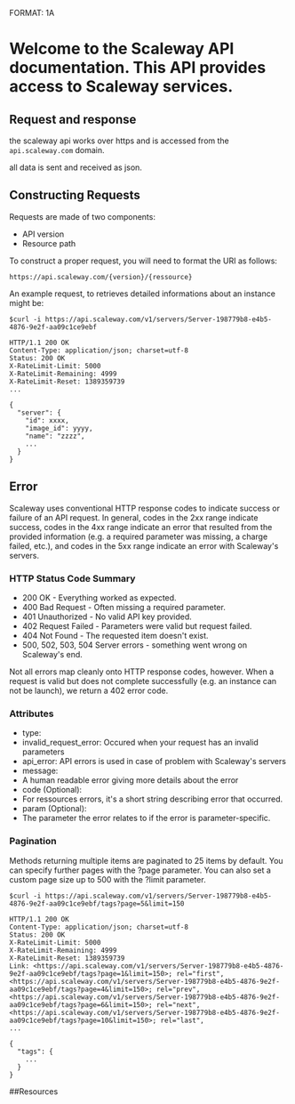 FORMAT: 1A


# Welcome to the Scaleway API documentation. This API provides access to Scaleway services.

## Request and response 

the scaleway api works over https and is accessed from the `api.scaleway.com` domain.

all data is sent and received as json.

## Constructing Requests

Requests are made of two components:

- API version
- Resource path

To construct a proper request, you will need to format the URI as follows:

`https://api.scaleway.com/{version}/{ressource}`

An example request, to retrieves detailed informations about an instance might be:

```
$curl -i https://api.scaleway.com/v1/servers/Server-198779b8-e4b5-4876-9e2f-aa09c1ce9ebf

HTTP/1.1 200 OK
Content-Type: application/json; charset=utf-8
Status: 200 OK
X-RateLimit-Limit: 5000
X-RateLimit-Remaining: 4999
X-RateLimit-Reset: 1389359739
...

{
  "server": {
    "id": xxxx,
    "image_id": yyyy,
    "name": "zzzz",
    ...
  }
}
```


## Error

Scaleway uses conventional HTTP response codes to indicate success or failure of an API request. In general, codes in the 2xx range indicate success, codes in the 4xx range indicate an error that resulted from the provided information (e.g. a required parameter was missing, a charge failed, etc.), and codes in the 5xx range indicate an error with Scaleway's servers.


### HTTP Status Code Summary

- 200 OK - Everything worked as expected.
- 400 Bad Request - Often missing a required parameter.
- 401 Unauthorized - No valid API key provided.
- 402 Request Failed - Parameters were valid but request failed.
- 404 Not Found - The requested item doesn't exist.
- 500, 502, 503, 504 Server errors - something went wrong on Scaleway's end.

Not all errors map cleanly onto HTTP response codes, however. When a request is valid but does not complete successfully (e.g. an instance can not be launch), we return a 402 error code.

### Attributes

- type:
 - invalid_request_error: Occured when your request has an invalid parameters
 - api_error: API errors is used in case of problem with Scaleway's servers
- message:
 - A human readable error giving more details about the error
- code (Optional):
 - For ressources errors, it's a short string describing error that occurred.
- param (Optional):
 - The parameter the error relates to if the error is parameter-specific.


### Pagination

Methods returning multiple items are paginated to 25 items by default.
You can specify further pages with the ?page parameter. You can also set a custom page size up to 500 with the ?limit parameter.

```
$curl -i https://api.scaleway.com/v1/servers/Server-198779b8-e4b5-4876-9e2f-aa09c1ce9ebf/tags?page=5&limit=150

HTTP/1.1 200 OK
Content-Type: application/json; charset=utf-8
Status: 200 OK
X-RateLimit-Limit: 5000
X-RateLimit-Remaining: 4999
X-RateLimit-Reset: 1389359739
Link: <https://api.scaleway.com/v1/servers/Server-198779b8-e4b5-4876-9e2f-aa09c1ce9ebf/tags?page=1&limit=150>; rel="first", <https://api.scaleway.com/v1/servers/Server-198779b8-e4b5-4876-9e2f-aa09c1ce9ebf/tags?page=4&limit=150>; rel="prev", <https://api.scaleway.com/v1/servers/Server-198779b8-e4b5-4876-9e2f-aa09c1ce9ebf/tags?page=6&limit=150>; rel="next", <https://api.scaleway.com/v1/servers/Server-198779b8-e4b5-4876-9e2f-aa09c1ce9ebf/tags?page=10&limit=150>; rel="last",
...

{
  "tags": {
    ...
  }
}
```

##Resources